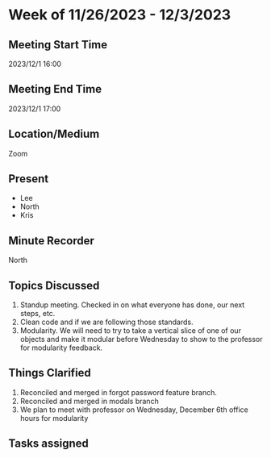 # Week of 11/26/2023 - 12/3/2023

## Meeting Start Time

2023/12/1 16:00

## Meeting End Time

2023/12/1 17:00

## Location/Medium

Zoom

## Present

- Lee
- North
- Kris

## Minute Recorder

North  

## Topics Discussed

1. Standup meeting. Checked in on what everyone has done, our next steps, etc.
2. Clean code and if we are following those standards.
3. Modularity. We will need to try to take a vertical slice of one of our objects and make it modular before Wednesday to show to the professor for modularity feedback.
 
## Things Clarified

1. Reconciled and merged in forgot password feature branch.
2. Reconciled and merged in modals branch
3. We plan to meet with professor on Wednesday, December 6th office hours for modularity
 
## Tasks assigned